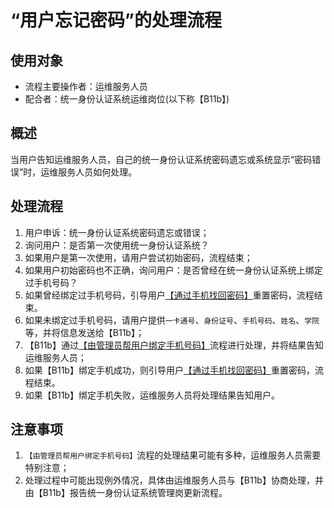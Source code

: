 # “用户忘记密码”的处理流程

## 使用对象

- 流程主要操作者：运维服务人员
- 配合者：统一身份认证系统运维岗位(以下称【B11b】)

## 概述

当用户告知运维服务人员，自己的统一身份认证系统密码遗忘或系统显示“密码错误”时，运维服务人员如何处理。

## 处理流程

1. 用户申诉：统一身份认证系统密码遗忘或错误；
2. 询问用户：是否第一次使用统一身份认证系统？
3. 如果用户是第一次使用，请用户尝试初始密码，流程结束；
4. 如果用户初始密码也不正确，询问用户：是否曾经在统一身份认证系统上绑定过手机号码？
5. 如果曾经绑定过手机号码，引导用户[【通过手机找回密码】](shouji-zhaohui-mima.md)重置密码，流程结束。
6. 如果未绑定过手机号码，请用户提供`一卡通号`、`身份证号`、`手机号码`、`姓名`、`学院`等，并将信息发送给【B11b】；
7. 【B11b】通过[【由管理员帮用户绑定手机号码】](guanliyuan-bangding-shoujihao.md)流程进行处理，并将结果告知运维服务人员；
8. 如果【B11b】绑定手机成功，则引导用户[【通过手机找回密码】](shouji-zhaohui-mima.md)重置密码，流程结束。
9. 如果【B11b】绑定手机失败，运维服务人员将处理结果告知用户。

## 注意事项

1. `【由管理员帮用户绑定手机号码】`流程的处理结果可能有多种，运维服务人员需要特别注意；
2. 处理过程中可能出现例外情况，具体由运维服务人员与【B11b】协商处理，并由【B11b】报告统一身份认证系统管理岗更新流程。